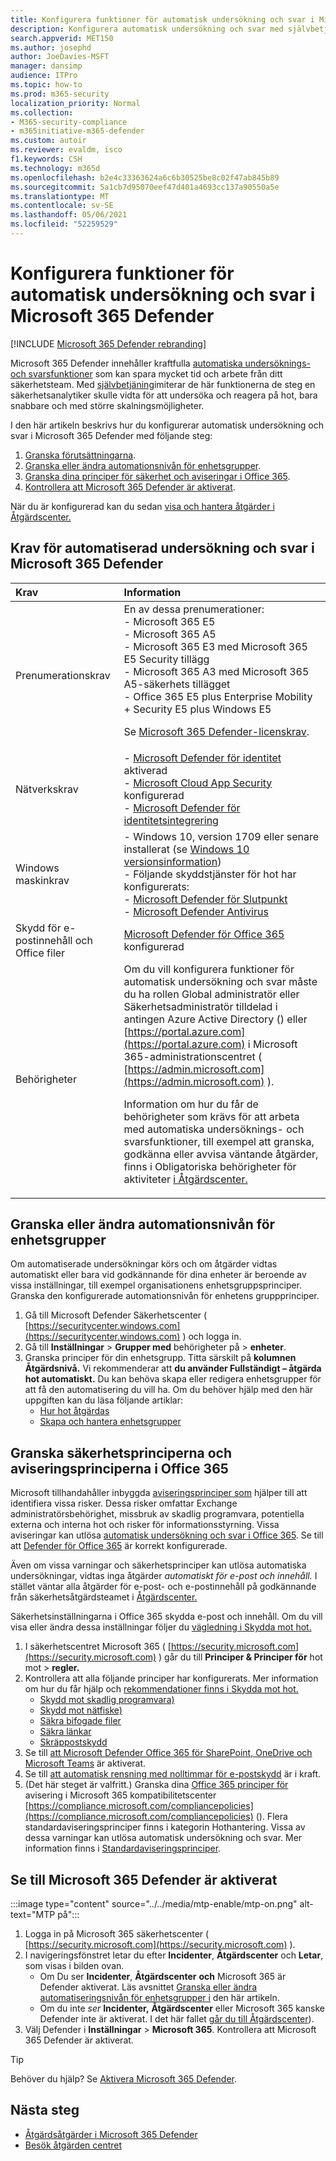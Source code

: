 ```yaml
---
title: Konfigurera funktioner för automatisk undersökning och svar i Microsoft 365 Defender
description: Konfigurera automatisk undersökning och svar med självbetjäning i Microsoft 365 Defender
search.appverid: MET150
ms.author: josephd
author: JoeDavies-MSFT
manager: dansimp
audience: ITPro
ms.topic: how-to
ms.prod: m365-security
localization_priority: Normal
ms.collection:
- M365-security-compliance
- m365initiative-m365-defender
ms.custom: autoir
ms.reviewer: evaldm, isco
f1.keywords: CSH
ms.technology: m365d
ms.openlocfilehash: b2e4c33363624a6c6b30525be8c02f47ab845b89
ms.sourcegitcommit: 5a1cb7d95070eef47d401a4693cc137a90550a5e
ms.translationtype: MT
ms.contentlocale: sv-SE
ms.lasthandoff: 05/06/2021
ms.locfileid: "52259529"
---
```

# <a name="configure-automated-investigation-and-response-capabilities-in-microsoft-365-defender"></a>Konfigurera funktioner för automatisk undersökning och svar i Microsoft 365 Defender

[!INCLUDE [Microsoft 365 Defender rebranding](../includes/microsoft-defender.md)]

Microsoft 365 Defender innehåller kraftfulla [automatiska undersöknings- och svarsfunktioner](m365d-autoir.md) som kan spara mycket tid och arbete från ditt säkerhetsteam. Med [självbetjäning](m365d-autoir.md#how-automated-investigation-and-self-healing-works)imiterar de här funktionerna de steg en säkerhetsanalytiker skulle vidta för att undersöka och reagera på hot, bara snabbare och med större skalningsmöjligheter. 

I den här artikeln beskrivs hur du konfigurerar automatisk undersökning och svar i Microsoft 365 Defender med följande steg:

1. [Granska förutsättningarna](#prerequisites-for-automated-investigation-and-response-in-microsoft-365-defender).
2. [Granska eller ändra automationsnivån för enhetsgrupper](#review-or-change-the-automation-level-for-device-groups).
3. [Granska dina principer för säkerhet och aviseringar i Office 365](#review-your-security-and-alert-policies-in-office-365).
4. [Kontrollera att Microsoft 365 Defender är aktiverat](#make-sure-microsoft-365-defender-is-turned-on).

När du är konfigurerad kan du sedan [visa och hantera åtgärder i Åtgärdscenter.](m365d-autoir-actions.md)

## <a name="prerequisites-for-automated-investigation-and-response-in-microsoft-365-defender"></a>Krav för automatiserad undersökning och svar i Microsoft 365 Defender

|Krav |Information |
|:----|:----|
|Prenumerationskrav |En av dessa prenumerationer: <br/>- Microsoft 365 E5<br/>- Microsoft 365 A5<br/>- Microsoft 365 E3 med Microsoft 365 E5 Security tillägg<br/>- Microsoft 365 A3 med Microsoft 365 A5-säkerhets tillägget<br/>- Office 365 E5 plus Enterprise Mobility + Security E5 plus Windows E5<p> Se [Microsoft 365 Defender-licenskrav](./prerequisites.md#licensing-requirements).|
|Nätverkskrav |- [Microsoft Defender för identitet](/azure-advanced-threat-protection/what-is-atp) aktiverad<br/>- [Microsoft Cloud App Security](/cloud-app-security/what-is-cloud-app-security) konfigurerad<br/>- [Microsoft Defender för identitetsintegrering](/cloud-app-security/mdi-integration) |
|Windows maskinkrav |- Windows 10, version 1709 eller senare installerat (se [Windows 10 versionsinformation](/windows/release-information/)) <br/>- Följande skyddstjänster för hot har konfigurerats:<br/>- [Microsoft Defender för Slutpunkt](../defender-endpoint/configure-endpoints.md)<br/>- [Microsoft Defender Antivirus](/windows/security/threat-protection/windows-defender-antivirus/configure-windows-defender-antivirus-features) |
|Skydd för e-postinnehåll och Office filer |[Microsoft Defender för Office 365](/microsoft-365/security/office-365-security/defender-for-office-365#configure-atp-policies) konfigurerad |
|Behörigheter | Om du vill konfigurera funktioner för automatisk undersökning och svar måste du ha rollen Global administratör eller Säkerhetsadministratör tilldelad i antingen Azure Active Directory () eller [https://portal.azure.com](https://portal.azure.com) i Microsoft 365-administrationscentret ( [https://admin.microsoft.com](https://admin.microsoft.com) ).<p>Information om hur du får de behörigheter som krävs för att arbeta med automatiska undersöknings- och svarsfunktioner, till exempel att granska, godkänna eller avvisa väntande åtgärder, finns i Obligatoriska behörigheter för aktiviteter [i Åtgärdscenter.](m365d-action-center.md#required-permissions-for-action-center-tasks) |

## <a name="review-or-change-the-automation-level-for-device-groups"></a>Granska eller ändra automationsnivån för enhetsgrupper

Om automatiserade undersökningar körs och om åtgärder vidtas automatiskt eller bara vid godkännande för dina enheter är beroende av vissa inställningar, till exempel organisationens enhetsgruppsprinciper. Granska den konfigurerade automationsnivån för enhetens gruppprinciper.

1. Gå till Microsoft Defender Säkerhetscenter ( [https://securitycenter.windows.com](https://securitycenter.windows.com) ) och logga in.
2. Gå till **Inställningar**  >  **Grupper med** behörigheter på  >  **enheter**.
3. Granska principer för din enhetsgrupp. Titta särskilt på **kolumnen Åtgärdsnivå.** Vi rekommenderar att **du använder Fullständigt – åtgärda hot automatiskt.**  Du kan behöva skapa eller redigera enhetsgrupper för att få den automatisering du vill ha. Om du behöver hjälp med den här uppgiften kan du läsa följande artiklar:
   - [Hur hot åtgärdas](/windows/security/threat-protection/microsoft-defender-atp/automated-investigations#how-threats-are-remediated)
   - [Skapa och hantera enhetsgrupper](/windows/security/threat-protection/microsoft-defender-atp/machine-groups)

## <a name="review-your-security-and-alert-policies-in-office-365"></a>Granska säkerhetsprinciperna och aviseringsprinciperna i Office 365

Microsoft tillhandahåller inbyggda [aviseringsprinciper som](../../compliance/alert-policies.md) hjälper till att identifiera vissa risker. Dessa risker omfattar Exchange administratörsbehörighet, missbruk av skadlig programvara, potentiella externa och interna hot och risker för informationsstyrning. Vissa aviseringar kan utlösa [automatisk undersökning och svar i Office 365](../office-365-security/office-365-air.md). Se till att [Defender för Office 365](../office-365-security/defender-for-office-365.md) är korrekt konfigurerade.

Även om vissa varningar och säkerhetsprinciper kan utlösa automatiska undersökningar, vidtas inga åtgärder *automatiskt för e-post och innehåll.* I stället väntar alla åtgärder för e-post- och e-postinnehåll på godkännande från säkerhetsåtgärdsteamet i [Åtgärdscenter.](m365d-action-center.md)

Säkerhetsinställningarna i Office 365 skydda e-post och innehåll. Om du vill visa eller ändra dessa inställningar följer du [vägledning i Skydda mot hot.](../office-365-security/protect-against-threats.md)

1. I säkerhetscentret Microsoft 365 ( [https://security.microsoft.com](https://security.microsoft.com) ) går du till **Principer & Principer för** hot mot  >  **regler.**
2. Kontrollera att alla följande principer har konfigurerats. Mer information om hur du får hjälp och [rekommendationer finns i Skydda mot hot.](/microsoft-365/security/office-365-security/protect-against-threats)
   - [Skydd mot skadlig programvara)](../office-365-security/protect-against-threats.md#part-1---anti-malware-protection)
   - [Skydd mot nätfiske)](../office-365-security/protect-against-threats.md#part-2---anti-phishing-protection)
   - [Säkra bifogade filer](../office-365-security/protect-against-threats.md#safe-attachments-policies-in-microsoft-defender-for-office-365)
   - [Säkra länkar](../office-365-security/protect-against-threats.md#safe-links-policies-in-microsoft-defender-for-office-365)
   - [Skräppostskydd](../office-365-security/protect-against-threats.md#part-3---anti-spam-protection)
3. Se till [att Microsoft Defender Office 365 för SharePoint, OneDrive och Microsoft Teams](../office-365-security/protect-against-threats.md#part-5---verify-safe-attachments-for-sharepoint-onedrive-and-microsoft-teams-is-turned-on) är aktiverat.
4. Se till [att automatisk rensning med nolltimmar för e-postskydd](../office-365-security/protect-against-threats.md#zero-hour-auto-purge-for-email-in-eop) är i kraft.
5. (Det här steget är valfritt.) Granska dina [Office 365 principer för](../../compliance/alert-policies.md) avisering i Microsoft 365 kompatibilitetscenter [https://compliance.microsoft.com/compliancepolicies](https://compliance.microsoft.com/compliancepolicies) (). Flera standardaviseringsprinciper finns i kategorin Hothantering. Vissa av dessa varningar kan utlösa automatisk undersökning och svar. Mer information finns i [Standardaviseringsprinciper](../../compliance/alert-policies.md#default-alert-policies).

## <a name="make-sure-microsoft-365-defender-is-turned-on"></a>Se till Microsoft 365 Defender är aktiverat

:::image type="content" source="../../media/mtp-enable/mtp-on.png" alt-text="MTP på":::

1. Logga in på Microsoft 365 säkerhetscenter ( [https://security.microsoft.com](https://security.microsoft.com) ).
2. I navigeringsfönstret letar du efter **Incidenter**, **Åtgärdscenter** och **Letar**, som visas i bilden ovan.
   - Om Du ser **Incidenter**, **Åtgärdscenter** **och** Microsoft 365 är Defender aktiverat. Läs avsnittet [Granska eller ändra automatiseringsnivån för enhetsgrupper i](#review-or-change-the-automation-level-for-device-groups) den här artikeln.
   - Om du inte *ser* **Incidenter,** **Åtgärdscenter** eller Microsoft 365 kanske Defender inte är aktiverat. I det här fallet [går du till Åtgärdscenter](m365d-action-center.md)).
3. Välj Defender i **Inställningar**  >  **Microsoft 365**. Kontrollera att Microsoft 365 Defender är aktiverat. 

> [!TIP]
> Behöver du hjälp? Se [Aktivera Microsoft 365 Defender](m365d-enable.md).

## <a name="next-steps"></a>Nästa steg

- [Åtgärdsåtgärder i Microsoft 365 Defender](m365d-remediation-actions.md)
- [Besök åtgärden centret](m365d-action-center.md)
